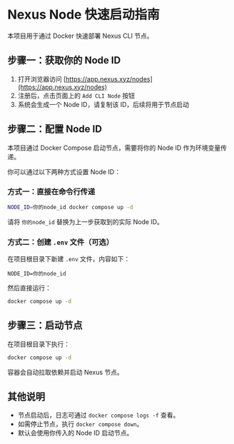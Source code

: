 # Nexus Node 快速启动指南

本项目用于通过 Docker 快速部署 Nexus CLI 节点。

## 步骤一：获取你的 Node ID

1. 打开浏览器访问 [https://app.nexus.xyz/nodes](https://app.nexus.xyz/nodes)
2. 注册后，点击页面上的 `Add CLI Node` 按钮
3. 系统会生成一个 Node ID，请复制该 ID，后续将用于节点启动

## 步骤二：配置 Node ID

本项目通过 Docker Compose 启动节点，需要将你的 Node ID 作为环境变量传递。

你可以通过以下两种方式设置 Node ID：

### 方式一：直接在命令行传递

```bash
NODE_ID=你的node_id docker compose up -d
```

请将 `你的node_id` 替换为上一步获取到的实际 Node ID。

### 方式二：创建 `.env` 文件（可选）

在项目根目录下新建 `.env` 文件，内容如下：

```
NODE_ID=你的node_id
```

然后直接运行：

```bash
docker compose up -d
```

## 步骤三：启动节点

在项目根目录下执行：

```bash
docker compose up -d
```

容器会自动拉取依赖并启动 Nexus 节点。

## 其他说明

- 节点启动后，日志可通过 `docker compose logs -f` 查看。
- 如需停止节点，执行 `docker compose down`。
- 默认会使用你传入的 Node ID 启动节点。 
